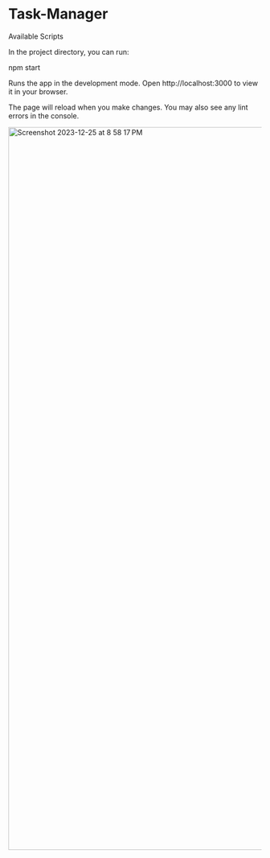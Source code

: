 # Task-Manager

Available Scripts

In the project directory, you can run:

npm start

Runs the app in the development mode.
Open http://localhost:3000 to view it in your browser.

The page will reload when you make changes.
You may also see any lint errors in the console.

<img width="1437" alt="Screenshot 2023-12-25 at 8 58 17 PM" src="https://github.com/rajgupta1101/Task-Manager/assets/85207552/d400c993-5b16-4b40-b79c-8bc17cb0a60e">

